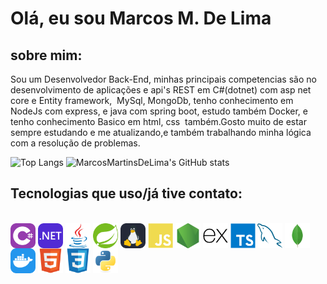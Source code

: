 # Olá, eu sou Marcos M. De Lima

## sobre mim:
Sou um Desenvolvedor Back-End, minhas principais competencias são no desenvolvimento de aplicações e api's REST em C#(dotnet) com asp net core e Entity framework,  MySql, MongoDb, tenho conhecimento em NodeJs com express, e java com spring boot, estudo também Docker, e tenho conhecimento Basico em html, css  também.Gosto muito de estar sempre estudando e me atualizando,e também trabalhando minha lógica com a resolução de problemas.

![Top Langs](https://github-readme-stats.vercel.app/api/top-langs/?username=MarcosMartinsDeLima&hide_progress=false&theme=radical&layout=compact)
![MarcosMartinsDeLima's GitHub stats](https://github-readme-stats.vercel.app/api?username=MarcosMartinsDeLima&show_icons=true&theme=radical)


## Tecnologias que uso/já tive contato:
<div style="display: inline_block"><br>
  <img align="center"height="40" width="40" src="https://github.com/tandpfun/skill-icons/blob/main/icons/CS.svg" title="C#" alt="C#" /></code>
  <img align="center" alt="java" height="40" width="40" src="https://github.com/tandpfun/skill-icons/blob/main/icons/DotNet.svg">
  <img align="center" alt="java" height="40" width="40" src="https://raw.githubusercontent.com/devicons/devicon/master/icons/java/java-original.svg">
  <img align="center"height="40" width="40" src="https://raw.githubusercontent.com/devicons/devicon/master/icons/spring/spring-original.svg" title="spring" alt="spring">
  <img align="center"height="40" width="40" src="https://github.com/tandpfun/skill-icons/blob/main/icons/Linux-Dark.svg" title="spring" alt="spring">
  <img align="center" alt="Rafa-Js" height="40" width="40" src="https://raw.githubusercontent.com/devicons/devicon/master/icons/javascript/javascript-plain.svg">
  <img align="center" alt="node" height="40" width="40" src="https://raw.githubusercontent.com/devicons/devicon/master/icons/nodejs/nodejs-original.svg">
  <img align="center" alt="sql" height="40" width="40" src="https://raw.githubusercontent.com/devicons/devicon/master/icons/express/express-original.svg">
  <img align="center" alt="typescript" height="40" width="40" src="https://raw.githubusercontent.com/devicons/devicon/master/icons/typescript/typescript-original.svg">
  <img align="center" alt="sql" height="40" width="40" src="https://raw.githubusercontent.com/devicons/devicon/master/icons/mysql/mysql-original.svg">
  <img align="center" alt="docker" height="40" width="40" src="https://raw.githubusercontent.com/devicons/devicon/master/icons/mongodb/mongodb-original.svg">
  <img align="center" alt="Python" height="40" width="40" src="https://github.com/tandpfun/skill-icons/blob/main/icons/Docker.svg">
  <img align="center" alt="HTML" height="40" width="40" src="https://raw.githubusercontent.com/devicons/devicon/master/icons/html5/html5-original.svg">
  <img align="center" alt="CSS" height="40" width="40" src="https://raw.githubusercontent.com/devicons/devicon/master/icons/css3/css3-original.svg">
  <img align="center" alt="Python" height="40" width="40" src="https://raw.githubusercontent.com/devicons/devicon/master/icons/python/python-original.svg">

</div>
<!---
MarcosMartinsDeLima/MarcosMartinsDeLima is a ✨ special ✨ repository because its `README.md` (this file) appears on your GitHub profile.
You can click the Preview link to take a look at your changes.
--->
